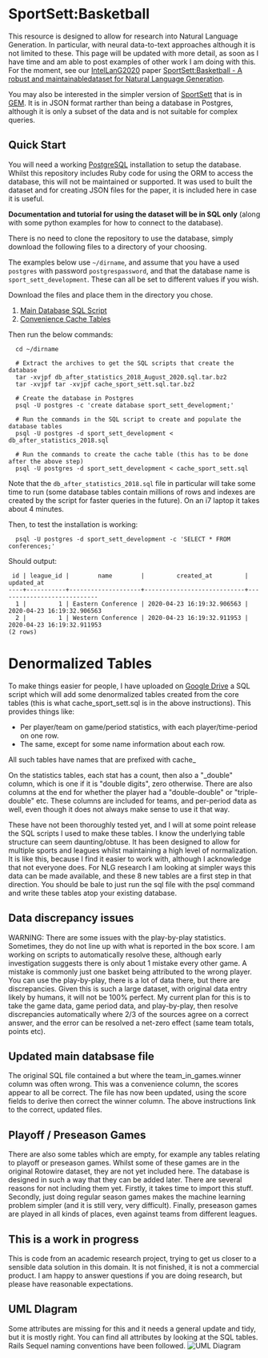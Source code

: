 # SportSett:Basketball

This resource is designed to allow for research into Natural Language Generation.  In particular, with neural data-to-text approaches although it is not limited to these.  This page will be updated with more detail, as soon as I have time and am able to post examples of other work I am doing with this.  For the moment, see our [IntelLanG2020](https://intellang.github.io/papers/) paper [SportSett:Basketball - A robust and maintainabledataset for Natural Language Generation](https://intellang.github.io/papers/5-IntelLanG_2020_paper_5.pdf).

You may also be interested in the simpler version of [SportSett](https://gem-benchmark.com/data_cards/sportsett_basketball) that is in [GEM](https://gem-benchmark.com/).  It is in JSON format rarther than being a database in Postgres, although it is only a subset of the data and is not suitable for complex queries.

## Quick Start
You will need a working [PostgreSQL](https://www.postgresql.org/) installation to setup the database.  Whilst this repository includes Ruby code for using the ORM to access the database, this will not be maintained or supported.  It was used to built the dataset and for creating JSON files for the paper, it is included here in case it is useful.

**Documentation and tutorial for using the dataset will be in SQL only** (along with some python examples for how to connect to the database).

There is no need to clone the repository to use the database, simply download the following files to a directory of your choosing.

The examples below use ```~/dirname```, and assume that you have a used ```postgres``` with password ```postgrespassword```, and that the database name is ```sport_sett_development```.  These can all be set to different values if you wish.

Download the files and place them in the directory you chose.
1. [Main Database SQL Script](https://drive.google.com/file/d/1m1ywZbMIsmOSV-2HUk7jzQ7rNIUeJOLC/view?usp=share_link)
2. [Convenience Cache Tables](https://drive.google.com/file/d/1CN74cxLrlBQpcStJIF1GQJO0TcTE6y2T/view?usp=share_link)

Then run the below commands:
```
  cd ~/dirname
  
  # Extract the archives to get the SQL scripts that create the database
  tar -xvjpf db_after_statistics_2018_August_2020.sql.tar.bz2
  tar -xvjpf tar -xvjpf cache_sport_sett.sql.tar.bz2
  
  # Create the database in Postgres
  psql -U postgres -c 'create database sport_sett_development;'
  
  # Run the commands in the SQL script to create and populate the database tables
  psql -U postgres -d sport_sett_development < db_after_statistics_2018.sql
  
  # Run the commands to create the cache table (this has to be done after the above step)
  psql -U postgres -d sport_sett_development < cache_sport_sett.sql
```

Note that the ```db_after_statistics_2018.sql``` file in particular will take some time to run (some database tables contain millions of rows and indexes are created by the script for faster queries in the future).  On an i7 laptop it takes about 4 minutes.

Then, to test the installation is working:
```
  psql -U postgres -d sport_sett_development -c 'SELECT * FROM conferences;'
```

Should output:
```
 id | league_id |        name        |         created_at         |         updated_at         
----+-----------+--------------------+----------------------------+----------------------------
  1 |         1 | Eastern Conference | 2020-04-23 16:19:32.906563 | 2020-04-23 16:19:32.906563
  2 |         1 | Western Conference | 2020-04-23 16:19:32.911953 | 2020-04-23 16:19:32.911953
(2 rows)
```

# Denormalized Tables
To make things easier for people, I have uploaded on [Google Drive](https://drive.google.com/file/d/1CN74cxLrlBQpcStJIF1GQJO0TcTE6y2T/view?usp=sharing) a SQL script which will add some denormalized tables created from the core tables (this is what cache_sport_sett.sql is in the above instructions).  This provides things like:

* Per player/team on game/period statistics, with each player/time-period on one row.
* The same, except for some name information about each row.

All such tables have names that are prefixed with cache_

On the statistics tables, each stat has a count, then also a "_double" column, which is one if it is "double digits", zero otherwise.  There are also columns at the end for whether the player had a "double-double" or "triple-double" etc.  These columns are included for teams, and per-period data as well, even though it does not always make sense to use it that way.

These have not been thoroughly tested yet, and I will at some point release the SQL scripts I used to make these tables.  I know the underlying table structure can seem daunting/obtuse.  It has been designed to allow for multiple sports and leagues whilst maintaining a high level of normalization.  It is like this, because I find it easier to work with, although I acknowledge that not everyone does.  For NLG research I am looking at simpler ways this data can be made available, and these 8 new tables are a first step in that direction.  You should be bale to just run the sql file with the psql command and write these tables atop your existing database.


## Data discrepancy issues
WARNING:  There are some issues with the play-by-play statistics.  Sometimes, they do not line up with what is reported in the box score.  I am working on scripts to automatically resolve these, although early investigation suggests there is only about 1 mistake every other game.  A mistake is commonly just one basket being attributed to the wrong player.  You can use the play-by-play, there is a lot of data there, but there are discrepancies.  Given this is such a large dataset, with original data entry likely by humans, it will not be 100% perfect.  My current plan for this is to take the game data, game period data, and play-by-play, then resolve discrepancies automatically where 2/3 of the sources agree on a correct answer, and the error can be resolved a net-zero effect (same team totals, points etc).

## Updated main databsase file
The original SQL file contained a but where the team_in_games.winner column was often wrong.  This was a convenience column, the scores appear to all be correct.  The file has now been updated, using the score fields to derive then correct the winner column.  The above instructions link to the correct, updated files.

## Playoff / Preseason Games
There are also some tables which are empty, for example any tables relating to playoff or preseason games.  Whilst some of these games are in the original Rotowire dataset, they are not yet included here.  The database is designed in such a way that they can be added later.  There are several reasons for not including them yet.  Firstly, it takes time to import this stuff.  Secondly, just doing regular season games makes the machine learning problem simpler (and it is still very, very difficult).  Finally, preseason games are played in all kinds of places, even against teams from different leagues.

## This is a work in progress
This is code from an academic research project, trying to get us closer to a sensible data solution in this domain.  It is not finished, it is not a commercial product.  I am happy to answer questions if you are doing research, but please have reasonable expectations.

## UML DIagram
Some attributes are missing for this and it needs a general update and tidy, but it is mostly right.  You can find all attributes by looking at the SQL tables.  Rails Sequel naming conventions have been followed.
![UML Diagram](https://raw.githubusercontent.com/nlgcat/sport_sett_basketball/master/class_diagram.png)
